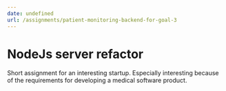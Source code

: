 ```yaml
---
date: undefined
url: /assignments/patient-monitoring-backend-for-goal-3
---
```

# NodeJs server refactor

Short assignment for an interesting startup. Especially interesting because of
the requirements for developing a medical software product.

